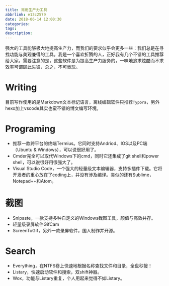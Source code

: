 ```yaml
---
title: 常用生产力工具
abbrlink: e13c2579
date: 2018-06-14 12:00:30
categories:
tags:
description:
---
```


强大的工具能够极大地提高生产力，而我们的要求似乎会更多一些：我们总是在寻找功能与美观兼得的工具。我是一个喜欢折腾的人，正好我有几个不错的工具推荐给大家。需要注意的是，这些软件是为提高生产力服务的，一味地追求炫酷而不求效率可谓顾此失彼，总之，不可亵玩。

# Writing

目前写作使用的是Markdown文本标记语言，离线编辑软件只推荐`Typora`，另外hexo加上vscode其实也蛮不错的博文编写环境。

# Programing

- 推荐一款跨平台的终端Termius。它同时支持Andriod、IOS以及PC端（Ubuntu & Windows），可以说很好用了。
- Cmder完全可以取代Windows下的cmd，同时它还集成了git shell和power shell，可以说很好用很强大了。
- Visual Studio Code，一个强大的轻量级文本编辑器，支持多插件下载。它将开发者的重心放在了coding上，并没有涉及编译。类似的还有Sublime，Notepad++和Atom。

# 截图

- Snipaste，一款支持多种自定义的Windows截图工具，颜值与高效并存。
- 轻量级录屏软件GifCam
- ScreenToGif，另外一款录屏软件，国人制作并开源。

# Search

- Everything，在NTFS卷上快速地根据名称查找文件和目录，全盘秒搜！
- Listary，快速启动软件和搜索，双shift神器。
- Wox，功能与Listary重复，个人用起来觉得不如Listary。